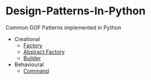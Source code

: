 # Design-Patterns-In-Python

Common GOF Patterns implemented in Python

* Creational
    * [Factory](factory)
    * [Abstract Factory](abstract_factory)
    * [Builder](builder)
* Behavioural
    * [Command](command)
